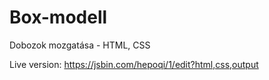 # Box-modell
Dobozok mozgatása - HTML, CSS

Live version: https://jsbin.com/hepoqi/1/edit?html,css,output
